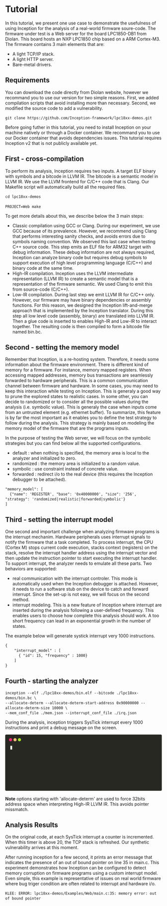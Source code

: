 # Tutorial

In this tutorial, we present one use case to demonstrate the usefulness of using Inception for the analysis of a real-world firmware soure-code.
The firmware under test is a Web server for the board LPC1850-DB1 from Diolan. This board hosts an NXP LPC1850 chip based on a ARM Cortex-M3.
The firmware contains 3 main elements that are:

* A light TCP/IP stack.
* A light HTTP server.
* Bare-metal drivers.

## Requirements 

You can download the code directly from Diolan website, however we recommand you to use our version for two simple reasons.
First, we added compilation scripts that avoid installing more than necessary. Second, we modified the source code to add a vulnerability.

```
git clone https://github.com/Inception-framework/lpc18xx-demos.git
```

Before going futher in this tutorial, you need to install Inception on your machine natively or through a Docker container.
We recommand you to use our Docker container that avoids dependencies issues. This tutorial requires Inception v2 that is not publicly available yet.

## First - cross-compilation

To perform its analysis, Inception requires two inputs. A target ELF binary with symbols and a bitcode in LLVM IR. 
The bitcode is a semantic model in LLVM IR.
We use the LLVM frontend for C/C++ code that is Clang. Our Makefile script will automatically build all the required files.

```
cd lpc18xx-demos

PROJECT=Web make
```

To get more details about this, we describe below the 3 main steps:

* Classic compilation using GCC or Clang. During our experiment, we use GCC because of its prevalence. However, we recommend using Clang that performs interesting sanity checks, and avoids errors due to symbols naming convention. We observed this last case when testing C++ source code. This step emits an ELF file for ARM32 target with debug information. These debug information are not always required, Inception can analyze binary code but requires debug symbols to support execution of high level programming language (C/C++) and binary code at the same time.
* High-IR compilation. Inception uses the LLVM intermediate representation (LLVM IR) to create a semantic model that is a representation of the firmware semantic. We used Clang to emit this from source-code (C/C++).
* Low-IR compilation. During last step we emit LLVM IR for C/C++ only. However, our firmware may have binary dependencies or assembly functions. For this reason, we designed the Inception lift-and-merge approach that is implemented by the Inception translator. During this step all low level code (assembly, binary) are translated into LLVM IR. Then a glue code is inserted to enables High-IR and Low-IR to interact together. The resulting code is then compiled to form a bitcode file named bin.bc.

## Second - setting the memory model

Remember that Inception, is a re-hosting system. Therefore, it needs some information about the firmware environment.
There is different kind of memory for a firmware. For instance, memory mapped registers. When accessing mapped addresses, 
memory bus transactions are seamlessly forwarded to hardware peripherals. 
This is a common communication channel between firmware and hardware.
In some cases, you may need to keep this interaction while testing on Inception. 
This is generaly a good way to prune the explored states to realistic cases. 
In some other, you can decide to randomized or to consider all the possible values during the analysis (i.e. symbolic value).
This is generaly the case when inputs come from an untrusted element (e.g. ethernet buffer).
To summarize, this feature is by far the most important as it enables you to define the test strategy to follow during the analysis.
This strategy is mainly based on modeling the memory model of the firmware that are the programs inputs.

In the purpose of testing the Web server, we will focus on the symbolic strategies but you can find below all the supported configurations.

* default    : when nothing is specified, the memory area is local to the analyzer and initialized to zero.
* randomized : the memory area is initialized to a random value.
* symbolic   : use constraint instead of concrete value.
* forwarded  : redirect i/o to the real device (this requires the Inception debugger to be attached).

```
"memory_model": [
  {"name": 'REGISTER', "base": '0x40000000', "size": '256', "strategy": 'randomized|realistic|forwarded|symbolic'}
]
```

## Third - setting the interrupt model

One second and important challenge when analyzing firmware programs is the interrupt mechanim.
Hardware peripherals uses interrupt signals to notify the firmware that a task completed.
To process interrupt, the CPU (Cortex M) stops current code execution, stacks context (registers) on the stack, resolve the interrupt handler address using the interrupt vector and then update the instruction pointer to start executing the interrupt handler. To support interrupt, the analyzer needs to emulate all these parts. Two behaviors are supported:

* real communication with the interrupt controler. This mode is automatically used when the Inception debugger is attached.
However, it needs to run a software stub on the device to catch and forward interrupt. Since the set-up is not easy, we will focus on the second method.
* interrupt modeling. This is a new feature of Inception where interrupt are inserted during the analysis following a user-defined frequency. This enables users to choose how complete this analysis should work. A too short frequency can lead in an exponential 
growth in the number of states.

The example below will generate systick interrupt very 1000 instructions.
```
{
    "interrupt_model" : [
      { "id": 15, "frequency" : 1000}
    ]
}
```

## Fourth - starting the analyzer

```
inception --elf ./lpc18xx-demos/bin.elf --bitcode ./lpc18xx-demos/bin.bc \
--allocate-determ --allocate-determ-start-address 0x90000000 --allocate-determ-size 10000 \
--mem_conf_file ./mem.json --interrupt_conf_file ./irq.json
```

During the analysis, inception triggers SysTick interrupt every 1000 instructions and print a debug message on the screen.

![Analysis](./img/analysis.svg)


**Note** options starting with 'allocate-determ' are used to force 32bits address space when interpreting High-IR LLVM IR.
This avoids pointer missmatch.

## Analysis Results

On the original code, at each SysTick interrupt a counter is incremented. When this timer is above 20, the TCP stack is refreshed.
Our synthetic vulnerability arrives at this moment.

After running inception for a few second, it prints an error message that indicates the presence of an out of bound pointer on 
line 35 in main.c. This experiment demonstrates how Inception can be configured to detect memory corruption on firmware programs using a custom interrupt model. Even simple, this example is representative of issues on real world firmware where bug triger condition are often related to interrupt and hardware i/o.

```
KLEE: ERROR: lpc18xx-demos/Examples/Web/main.c:35: memory error: out of bound pointer
```


